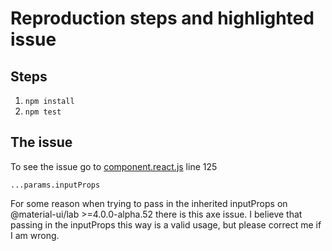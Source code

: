 # Reproduction steps and highlighted issue

## Steps

1. `npm install`
2. `npm test`

## The issue

To see the issue go to [component.react.js](./component.react.js) line 125

`...params.inputProps`

For some reason when trying to pass in the inherited inputProps on @material-ui/lab >=4.0.0-alpha.52 there is this axe issue. I believe that passing in the inputProps this way is a valid usage, but please correct me if I am wrong.
